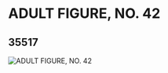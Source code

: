 # ADULT FIGURE, NO. 42
## 35517
![ADULT FIGURE, NO. 42](https://lc-www-live-s.legocdn.com/media/bricks/5/2/6208620.jpg)